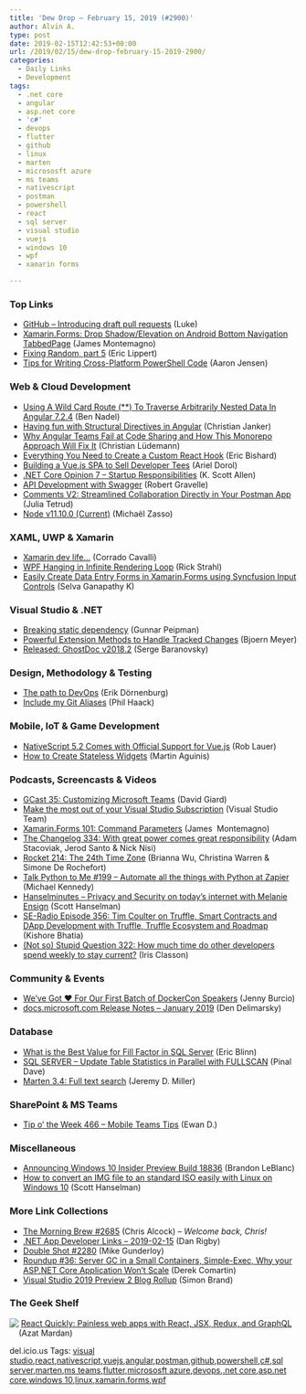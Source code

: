 ```yaml
---
title: 'Dew Drop – February 15, 2019 (#2900)'
author: Alvin A.
type: post
date: 2019-02-15T12:42:53+00:00
url: /2019/02/15/dew-drop-february-15-2019-2900/
categories:
  - Daily Links
  - Development
tags:
  - .net core
  - angular
  - asp.net core
  - 'c#'
  - devops
  - flutter
  - github
  - linux
  - marten
  - micrososft azure
  - ms teams
  - nativescript
  - postman
  - powershell
  - react
  - sql server
  - visual studio
  - vuejs
  - windows 10
  - wpf
  - xamarin forms

---
```

### <a name="top"></a>Top Links

  * <a href="https://github.blog/2019-02-14-introducing-draft-pull-requests/" target="_blank">GitHub &#8211; Introducing draft pull requests</a> (Luke)
  * <a href="https://montemagno.com/xamarin-forms-drop-shadow-elevation-on-android-bottom-navigation-tabbedpage/" target="_blank">Xamarin.Forms: Drop Shadow/Elevation on Android Bottom Navigation TabbedPage</a> (James Montemagno)
  * <a href="https://ericlippert.com/2019/02/14/fixing-random-part-5/" target="_blank">Fixing Random, part 5</a> (Eric Lippert)
  * <a href="https://powershell.org/2019/02/tips-for-writing-cross-platform-powershell-code/" target="_blank">Tips for Writing Cross-Platform PowerShell Code</a> (Aaron Jensen)



### <a name="web"></a>Web & Cloud Development

  * <a href="https://www.bennadel.com/blog/3572-using-a-wild-card-route-to-traverse-arbitrarily-nested-data-in-angular-7-2-4.htm" target="_blank">Using A Wild Card Route (**) To Traverse Arbitrarily Nested Data In Angular 7.2.4</a> (Ben Nadel)
  * <a href="https://blog.angularindepth.com/having-fun-with-structural-directives-in-angular-69b4d229ad93?source=rss----e5ed704095b---4" target="_blank">Having fun with Structural Directives in Angular</a> (Christian Janker)
  * <a href="https://blog.angularindepth.com/why-angular-teams-fail-at-code-sharing-and-how-this-monorepo-approach-will-fix-it-7a29e366a1f9?source=rss----e5ed704095b---4" target="_blank">Why Angular Teams Fail at Code Sharing and How This Monorepo Approach Will Fix It</a> (Christian Lüdemann)
  * <a href="https://www.telerik.com/blogs/everything-you-need-to-create-a-custom-react-hook" target="_blank">Everything You Need to Create a Custom React Hook</a> (Eric Bishard)
  * <a href="https://snipcart.com/blog/building-a-vuejs-spa-to-sell-developer-tees" target="_blank">Building a Vue.js SPA to Sell Developer Tees</a> (Ariel Dorol)
  * <a href="http://odetocode.com/blogs/scott/archive/2019/02/14/net-core-opinion-7-startup-responsibilities.aspx" target="_blank">.NET Core Opinion 7 – Startup Responsibilities</a> (K. Scott Allen)
  * <a href="https://www.developer.com/java/data/api-development-with-swagger.html" target="_blank">API Development with Swagger</a> (Robert Gravelle)
  * <a href="http://blog.getpostman.com/2019/02/14/comments-v2-streamlined-collaboration-directly-in-your-postman-app/" target="_blank">Comments V2: Streamlined Collaboration Directly in Your Postman App</a> (Julia Tetrud)
  * <a href="https://nodejs.org/en/blog/release/v11.10.0" target="_blank">Node v11.10.0 (Current)</a> (Michaël Zasso)



### <a name="silverlight"></a>XAML, UWP & Xamarin

  * <a href="https://medium.com/corrado-cavalli/xamarin-dev-life-1cf6b884221e?source=rss-97868d20e6ff------2" target="_blank">Xamarin dev life…</a> (Corrado Cavalli)
  * <a href="http://feedproxy.google.com/~r/RickStrahl/~3/4lf6nz8RGUA/WPF-Hanging-in-Infinite-Rendering-Loop" target="_blank">WPF Hanging in Infinite Rendering Loop</a> (Rick Strahl)
  * <a href="https://blog.syncfusion.com/post/easily-create-data-entry-forms-in-xamarin-forms-using-syncfusion-input-controls.aspx" target="_blank">Easily Create Data Entry Forms in Xamarin.Forms using Syncfusion Input Controls</a> (Selva Ganapathy K)



### <a name="dotnet"></a>Visual Studio & .NET

  * <a href="https://gunnarpeipman.com/testing/breaking-static-dependency/" target="_blank">Breaking static dependency</a> (Gunnar Peipman)
  * <a href="https://www.textcontrol.com/blog/2019/02/14/extension-methods-to-handle-tracked-changes/" target="_blank">Powerful Extension Methods to Handle Tracked Changes</a> (Bjoern Meyer)
  * <a href="http://feedproxy.google.com/~r/SubMain/~3/6cX5_J-g0us/" target="_blank">Released: GhostDoc v2018.2</a> (Serge Baranovsky)



### <a name="design"></a>Design, Methodology & Testing

  * <a href="https://www.thoughtworks.com/insights/blog/path-devops" target="_blank">The path to DevOps</a> (Erik Dörnenburg)
  * <a href="http://feeds.haacked.com/~r/haacked/~3/eNlIDZjKyww/" target="_blank">Include my Git Aliases</a> (Phil Haack)



### <a name="mobile"></a>Mobile, IoT & Game Development

  * <a href="https://www.nativescript.org/blog/nativescript-5.2-comes-with-official-support-for-vue" target="_blank">NativeScript 5.2 Comes with Official Support for Vue.js</a> (Rob Lauer)
  * <a href="https://medium.com/flutter-io/how-to-create-stateless-widgets-6f33931d859?source=rss----4da7dfd21a33---4" target="_blank">How to Create Stateless Widgets</a> (Martin Aguinis)



### <a name="podcasts"></a>Podcasts, Screencasts & Videos

  * <a href="http://DavidGiard.com/2019/02/14/GCast35CustomizingMicrosoftTeams.aspx" target="_blank">GCast 35: Customizing Microsoft Teams</a> (David Giard)
  * <a href="http://www.youtube.com/watch?v=Coi89RxMxxs" target="_blank">Make the most out of your Visual Studio Subscription</a> (Visual Studio Team)
  * <a href="http://www.youtube.com/watch?v=4hYVgWI3APc" target="_blank">Xamarin.Forms 101: Command Parameters</a> (James&nbsp; Montemagno)
  * <a href="https://changelog.com/podcast/334" target="_blank">The Changelog 334: With great power comes great responsibility</a> (Adam Stacoviak, Jerod Santo & Nick Nisi)
  * <a href="http://relay.fm/rocket/214" target="_blank">Rocket 214: The 24th Time Zone</a> (Brianna Wu, Christina Warren & Simone De Rochefort)
  * <a href="https://talkpython.fm/episodes/show/199/automate-all-the-things-with-python-at-zapier" target="_blank">Talk Python to Me #199 &#8211; Automate all the things with Python at Zapier</a> (Michael Kennedy)
  * <a href="https://hanselminutes.com/671/privacy-and-security-on-todays-internet-with-melanie-ensign" target="_blank">Hanselminutes &#8211; Privacy and Security on today&#8217;s internet with Melanie Ensign</a> (Scott Hanselman)
  * <a href="http://feedproxy.google.com/~r/se-radio/~3/lMmU0QgD3DQ/" target="_blank">SE-Radio Episode 356: Tim Coulter on Truffle, Smart Contracts and DApp Development with Truffle, Truffle Ecosystem and Roadmap</a> (Kishore Bhatia)
  * <a href="http://irisclasson.com/2019/02/13/not-so-stupid-question-322-how-much-time-do-other-developers-spend-weekly-to-stay-current/" target="_blank">(Not so) Stupid Question 322: How much time do other developers spend weekly to stay current?</a> (Iris Classon)



### <a name="events"></a>Community & Events

  * <a href="https://blog.docker.com/2019/02/weve-got-%e2%9d%a4%ef%b8%8f-for-our-first-batch-of-dockercon-speakers/" target="_blank">We’ve Got ❤️ For Our First Batch of DockerCon Speakers</a> (Jenny Burcio)
  * <a href="https://docs.microsoft.com/teamblog/release-notes-january-2019/" target="_blank">docs.microsoft.com Release Notes &#8211; January 2019</a> (Den Delimarsky)



### <a name="sql"></a>Database

  * <a href="http://feedproxy.google.com/~r/MSSQLTips-LatestSqlServerTips/~3/9zhToGP3DfE/" target="_blank">What is the Best Value for Fill Factor in SQL Server</a> (Eric Blinn)
  * <a href="https://blog.sqlauthority.com/2019/02/15/sql-server-update-table-statistics-in-parallel-with-fullscan/" target="_blank">SQL SERVER – Update Table Statistics in Parallel with FULLSCAN</a> (Pinal Dave)
  * <a href="https://jeremydmiller.com/2019/02/14/marten-3-4-full-text-search/" target="_blank">Marten 3.4: Full text search</a> (Jeremy D. Miller)



### <a name="sp"></a>SharePoint & MS Teams

  * <a href="https://blogs.technet.microsoft.com/ewan/2019/02/15/tip-o-the-week-466-mobile-teams-tips/" target="_blank">Tip o’ the Week 466 – Mobile Teams Tips</a> (Ewan D.)



### <a name="misc"></a>Miscellaneous

  * <a href="https://blogs.windows.com/blog/2019/02/14/announcing-windows-10-insider-preview-build-18836/?WT.mc_id=DX_MVP4025064" target="_blank">Announcing Windows 10 Insider Preview Build 18836</a> (Brandon LeBlanc)
  * <a href="http://feeds.hanselman.com/~/597312684/0/scotthanselman~How-to-convert-an-IMG-file-to-an-standard-ISO-easily-with-Linux-on-Windows.aspx" target="_blank">How to convert an IMG file to an standard ISO easily with Linux on Windows 10</a> (Scott Hanselman)



### <a name="links"></a>More Link Collections

  * <a href="http://feedproxy.google.com/~r/ReflectivePerspective/~3/-2amE8HV6sg/" target="_blank">The Morning Brew #2685</a> (Chris Alcock) _&#8211; Welcome back, Chris!_
  * <a href="https://links.danrigby.com/2019/02/app-developer-links-2019-02-15/" target="_blank">.NET App Developer Links &#8211; 2019-02-15</a> (Dan Rigby)
  * <a href="https://afreshcup.com/home/2019/02/15/double-shot-2280.html" target="_blank">Double Shot #2280</a> (Mike Gunderloy)
  * <a href="https://codeopinion.com/roundup-36/" target="_blank">Roundup #36: Server GC in a Small Containers, Simple-Exec, Why your ASP.NET Core Application Won’t Scale</a> (Derek Comartin)
  * <a href="https://blogs.msdn.microsoft.com/vcblog/2019/02/15/visual-studio-2019-preview-2-blog-rollup/" target="_blank">Visual Studio 2019 Preview 2 Blog Rollup</a> (Simon Brand)



### <a name="shelf"></a>The Geek Shelf

<a href="https://www.amazon.com/React-Quickly-Painless-Redux-GraphQL/dp/1617293342/amavin-20" target="_blank"><img data-recalc-dims="1" decoding="async" align="left" style="margin: 0px 0px 10px; border: 0px currentcolor; border-image: none; float: left; display: inline; background-image: none;" src="https://i0.wp.com/images-na.ssl-images-amazon.com/images/I/5159foIB0EL._AC_US218_.jpg?w=660&#038;ssl=1" border="0" /></a>&nbsp;<a href="https://www.amazon.com/React-Quickly-Painless-Redux-GraphQL/dp/1617293342/amavin-20" target="_blank">React Quickly: Painless web apps with React, JSX, Redux, and GraphQL</a> (Azat Mardan)











<div class="wlWriterEditableSmartContent" id="scid:77ECF5F8-D252-44F5-B4EB-D463C5396A79:cf0dfc10-2e7a-4e42-8440-3952c8cfdbab" style="margin: 0px; padding: 0px; float: none; display: inline;">
  del.icio.us Tags: <a href="http://del.icio.us/popular/visual+studio" rel="tag">visual studio</a>,<a href="http://del.icio.us/popular/react" rel="tag">react</a>,<a href="http://del.icio.us/popular/nativescript" rel="tag">nativescript</a>,<a href="http://del.icio.us/popular/vuejs" rel="tag">vuejs</a>,<a href="http://del.icio.us/popular/angular" rel="tag">angular</a>,<a href="http://del.icio.us/popular/postman" rel="tag">postman</a>,<a href="http://del.icio.us/popular/github" rel="tag">github</a>,<a href="http://del.icio.us/popular/powershell" rel="tag">powershell</a>,<a href="http://del.icio.us/popular/c%23" rel="tag">c#</a>,<a href="http://del.icio.us/popular/sql+server" rel="tag">sql server</a>,<a href="http://del.icio.us/popular/marten" rel="tag">marten</a>,<a href="http://del.icio.us/popular/ms+teams" rel="tag">ms teams</a>,<a href="http://del.icio.us/popular/flutter" rel="tag">flutter</a>,<a href="http://del.icio.us/popular/micrososft+azure" rel="tag">micrososft azure</a>,<a href="http://del.icio.us/popular/devops" rel="tag">devops</a>,<a href="http://del.icio.us/popular/.net+core" rel="tag">.net core</a>,<a href="http://del.icio.us/popular/asp.net+core" rel="tag">asp.net core</a>,<a href="http://del.icio.us/popular/windows+10" rel="tag">windows 10</a>,<a href="http://del.icio.us/popular/linux" rel="tag">linux</a>,<a href="http://del.icio.us/popular/xamarin.forms" rel="tag">xamarin.forms</a>,<a href="http://del.icio.us/popular/wpf" rel="tag">wpf</a>
</div>